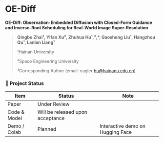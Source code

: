 # OE-Diff
**OE-Diff: Observation-Embedded Diffusion with Closed-Form Guidance and Inverse-Root Scheduling for Real-World Image Super-Resolution**  
> **Qingbo Zhai¹, Yifan Xu², Zhuhua Hu¹,³,*, Gaosheng Liu¹, Hangzhou Qu¹, Lanlan Liang¹**
>
> ¹Hainan University
>
> ²Space Engineering University
>
> ³Corresponding Author (email: eagler hu@hainanu.edu.cn)
### 🚧 **Project Status**

| Item | Status | Note |
|------|--------|------|
| Paper | Under Review |  |
| Code & Model | Will be released upon acceptance |   |
| Demo / Colab | Planned | Interactive demo on Hugging Face |
